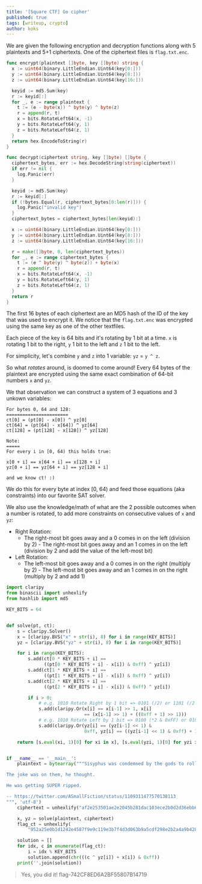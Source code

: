 ```yaml
---
title: '[Square CTF] Go cipher'
published: true
tags: [writeup, crypto]
author: koks
---
```


We are given the following encryption and decryption functions along with 5 plaintexts and 5+1 ciphertexts. One of the ciphertext files is `flag.txt.enc`.

```go
func encrypt(plaintext []byte, key []byte) string {
  x := uint64(binary.LittleEndian.Uint64(key[0:]))
  y := uint64(binary.LittleEndian.Uint64(key[8:]))
  z := uint64(binary.LittleEndian.Uint64(key[16:]))

  keyid := md5.Sum(key)
  r := keyid[:]
  for _, e := range plaintext {
    t := (e - byte(x)) ^ byte(y) ^ byte(z)
    r = append(r, t)
    x = bits.RotateLeft64(x, -1)
    y = bits.RotateLeft64(y, 1)
    z = bits.RotateLeft64(z, 1)
  }
  return hex.EncodeToString(r)
}

func decrypt(ciphertext string, key []byte) []byte {
  ciphertext_bytes, err := hex.DecodeString(string(ciphertext))
  if err != nil {
    log.Panic(err)
  }

  keyid := md5.Sum(key)
  r := keyid[:]
  if (!bytes.Equal(r, ciphertext_bytes[0:len(r)])) {
    log.Panic("invalid key")
  }
  ciphertext_bytes = ciphertext_bytes[len(keyid):]

  x := uint64(binary.LittleEndian.Uint64(key[0:]))
  y := uint64(binary.LittleEndian.Uint64(key[8:]))
  z := uint64(binary.LittleEndian.Uint64(key[16:]))

  r = make([]byte, 0, len(ciphertext_bytes))
  for _, e := range ciphertext_bytes {
    t := (e ^ byte(y) ^ byte(z)) + byte(x)
    r = append(r, t)
    x = bits.RotateLeft64(x, -1)
    y = bits.RotateLeft64(y, 1)
    z = bits.RotateLeft64(z, 1)
  }
  return r
}
```

The first 16 bytes of each ciphertext are an MD5 hash of the ID of the key that was used to encrypt it. We notice that the `flag.txt.enc` was encrypted using the same key as one of the other textfiles.

Each piece of the key is 64 bits and it's rotating by 1 bit at a time. `x` is rotating 1 bit to the right, `y` 1 bit to the left and `z` 1 bit to the left.

For simplicity, let's combine `y` and `z` into 1 variable: `yz` = `y ^ z`.

So what _rotates_ around, is doomed to come around! Every 64 bytes of the plaintext are encrypted using the same exact combination of 64-bit numbers `x` and `yz`.

We that observation we can construct a system of 3 equations and 3 unkown variables:

```
For bytes 0, 64 and 128:
=======================
ct[0] = (pt[0] - x[0]) ^ yz[0]
ct[64] = (pt[64] - x[64]) ^ yz[64]
ct[128] = (pt[128] - x[128]) ^ yz[128]

Note: 
=====
For every i in [0, 64) this holds true:

x[0 + i] == x[64 + i] == x[128 + i]
yz[0 + i] == yz[64 + i] == yz[128 + i]

and we know ct! :) 
```

We do this for every byte at index [0, 64) and feed those equations (aka constraints) into our favorite SAT solver.

We also use the knowledge/math of what are the 2 possible outcomes when a number is rotated, to add more constraints on consecutive values of `x` and `yz`:

- Right Rotation: 
	- The right-most bit goes away and a 0 comes in on the left (division by 2) 	- The right-most bit goes away and an 1 comes in on the left (division by 2 and add the value of the left-most bit) 
- Left Rotation: 
	- The left-most bit goes away and a 0 comes in on the right (multiply by 2)	- The left-most bit goes away and an 1 comes in on the right (multiply by 2 and add 1)

```python
import claripy
from binascii import unhexlify
from hashlib import md5

KEY_BITS = 64


def solve(pt, ct):
    s = claripy.Solver()
    x = [claripy.BVS("x" + str(i), 8) for i in range(KEY_BITS)]
    yz = [claripy.BVS("yz" + str(i), 8) for i in range(KEY_BITS)]

    for i in range(KEY_BITS):
        s.add(ct[0 * KEY_BITS + i] ==
              ((pt[0 * KEY_BITS + i] - x[i]) & 0xff) ^ yz[i])
        s.add(ct[1 * KEY_BITS + i] ==
              ((pt[1 * KEY_BITS + i] - x[i]) & 0xff) ^ yz[i])
        s.add(ct[2 * KEY_BITS + i] ==
              ((pt[2 * KEY_BITS + i] - x[i]) & 0xff) ^ yz[i])

        if i > 0:
            # e.g. 1010 Rotate Right by 1 bit => 0101 (/2) or 1101 (/2 + left-most Bit)
            s.add(claripy.Or(x[i] == x[i-1] >> 1, x[i]
                             == (x[i-1] >> 1) + ((0xff + 1) >> 1)))
            # e.g. 1010 Rotate Left by 1 bit => 0100 (*2 & 0xFF) or 0101 (*2 & 0xFF + 1)
            s.add(claripy.Or(yz[i] == (yz[i-1] << 1) &
                             0xff, yz[i] == ((yz[i-1] << 1) & 0xff) + 1))

    return [s.eval(xi, 1)[0] for xi in x], [s.eval(yzi, 1)[0] for yzi in yz]


if __name__ == '__main__':
    plaintext = bytearray("""Sisyphus was condemned by the gods to roll a boulder endlessly up a hill.

The joke was on them, he thought.

He was getting SUPER ripped.

-- https://twitter.com/ASmallFiction/status/1109311477570138113
""", 'utf-8')
    ciphertext = unhexlify("af2e253501ae2e2045b281dac103ece2b0d2d36ebb6ca6c023c1ecf489e819cbc08c0610afe4e45127c5c9f0cc981e6e232e585bdae502aa7c0a0d5e5f23a2d48c6717dc09a12727572158f9891d3ffe87e8db3c8951099e559798f88e5313088c83c944a85ce75b2cc97527dae0257eefd35c54daeb3bba6406106aa3596f3fa159502a0aa62b5e017d5843b2553ff880e1d451d4a7d5325d88ecf88946d0d73b8617638b5bf554272b7ef270811e67fcdf4b4a8ed509e727de4e14907bb313b37c6bf7c199e86b5478b343")

    x, yz = solve(plaintext, ciphertext)
    flag_ct = unhexlify(
        "952a25e0b1d1242e4587f9e9c119e3b7f4d3d063b9a5cdf298e2b2a4a9b42835febde85f690ca6997100351ebdb17b")

    solution = []
    for idx, c in enumerate(flag_ct):
        i = idx % KEY_BITS
        solution.append(chr(((c ^ yz[i]) + x[i]) & 0xff))
    print(''.join(solution))
```

> Yes, you did it! flag-742CF8ED6A2BF55807B14719

